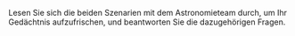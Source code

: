 Lesen Sie sich die beiden Szenarien mit dem Astronomieteam durch, um Ihr Gedächtnis aufzufrischen, und beantworten Sie die dazugehörigen Fragen.